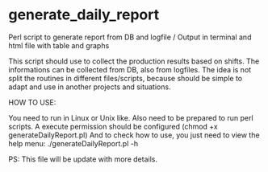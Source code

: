 # generate_daily_report
Perl script to generate report from DB and logfile / Output in terminal and html file with table and graphs

This script should use to collect the production results based on shifts.
The informations can be collected from DB, also from logfiles.
The idea is not split the routines in different files/scripts, because should be simple to adapt and use in another projects and situations.

HOW TO USE:

You need to run in Linux or Unix like.
Also need to be prepared to run perl scripts.
A execute permission should be configured (chmod +x generateDailyReport.pl)
And to check how to use, you just need to view the help menu: ./generateDailyReport.pl -h

PS: This file will be update with more details.
